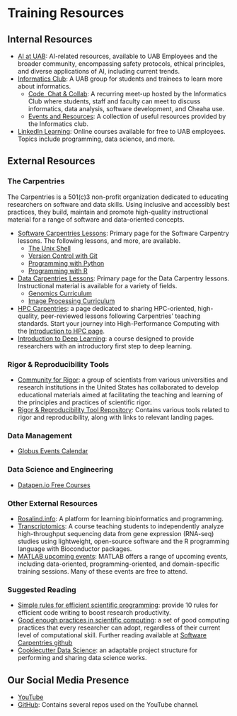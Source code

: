 # Training Resources

## Internal Resources

- [AI at UAB](https://www.uab.edu/ai/): AI-related resources, available to UAB Employees and the broader community, encompassing safety protocols, ethical principles, and diverse applications of AI, including current trends.
- [Informatics Club](https://uab.campuslabs.com/engage/organization/informaticsclub): A UAB group for students and trainees to learn more about informatics.
    - [Code, Chat & Collab](https://calendar.uab.edu/event/code_chat_collab_5718): A recurring meet-up hosted by the Informatics Club where students, staff and faculty can meet to discuss informatics, data analysis, software development, and Cheaha use.
    - [Events and Resources](https://lnk.bio/5nl5): A collection of useful resources provided by the Informatics club.
- [LinkedIn Learning](https://www.uab.edu/linkedinlearning/): Online courses available for free to UAB employees. Topics include programming, data science, and more.

## External Resources

### The Carpentries

The Carpentries is a 501(c)3 non-profit organization dedicated to educating researchers on software and data skills. Using inclusive and accessibly best practices, they build, maintain and promote high-quality instructional material for a range of software and data-oriented concepts.

- [Software Carpentries Lessons](https://software-carpentry.org/lessons/): Primary page for the Software Carpentry lessons. The following lessons, and more, are available.
    - [The Unix Shell](https://swcarpentry.github.io/shell-novice/)
    - [Version Control with Git](https://swcarpentry.github.io/git-novice/)
    - [Programming with Python](https://swcarpentry.github.io/python-novice-inflammation/)
    - [Programming with R](https://swcarpentry.github.io/r-novice-inflammation/)
- [Data Carpentries Lessons](https://datacarpentry.org/lessons/): Primary page for the Data Carpentry lessons. Instructional material is available for a variety of fields.
    - [Genomics Curriculum](https://datacarpentry.org/lessons/#genomics-workshop)
    - [Image Processing Curriculum](https://datacarpentry.org/lessons/#image-processing-curriculum)
- [HPC Carpentries](https://www.hpc-carpentry.org/community-lessons/): a page dedicated to sharing HPC-oriented, high-quality, peer-reviewed lessons following Carpentries' teaching standards. Start your journey into High-Performance Computing with the [Introduction to HPC page](https://carpentries-incubator.github.io/hpc-intro/).
- [Introduction to Deep Learning](https://carpentries-lab.github.io/deep-learning-intro/): a course designed to provide researchers with an introductory first step to deep learning.

### Rigor & Reproducibility Tools

- [Community for Rigor](https://www.c4r.io/): a group of scientists from various universities and research institutions in the United States has collaborated to develop educational materials aimed at facilitating the teaching and learning of the principles and practices of scientific rigor.
- [Rigor & Reproducibility Tool Repository](https://c4r.io/new-tool-repo/): Contains various tools related to rigor and reproducibility, along with links to relevant landing pages.

### Data Management

- [Globus Events Calendar](https://www.globus.org/events/)

### Data Science and Engineering

- [Datapen.io Free Courses](https://www.datapen.io/resources/free-course-resources)

### Other External Resources

- [Rosalind.info](https://rosalind.info/problems/locations/): A platform for learning bioinformatics and programming.
- [Transcriptomics](https://diytranscriptomics.com/): A course teaching students to independently analyze high-throughput sequencing data from gene expression (RNA-seq) studies using lightweight, open-source software and the R programming language with Bioconductor packages.
- [MATLAB upcoming events](https://www.mathworks.com/company/events/search.html): MATLAB offers a range of upcoming events, including data-oriented, programming-oriented, and domain-specific training sessions. Many of these events are free to attend.

### Suggested Reading

- [Simple rules for efficient scientific programming](https://doi.org/10.1371/journal.pcbi.1008549): provide 10 rules for efficient code writing to boost research productivity.
- [Good enough practices in scientific computing](https://journals.plos.org/ploscompbiol/article?id=10.1371/journal.pcbi.1005510): a set of good computing practices that every researcher can adopt, regardless of their current level of computational skill. Further reading available at [Software Carpentries github](https://github.com/swcarpentry/good-enough-practices-in-scientific-computing/blob/gh-pages/good-enough-practices-for-scientific-computing.pdf)
- [Cookiecutter Data Science](https://drivendata.github.io/cookiecutter-data-science/): an adaptable project structure for performing and sharing data science works.

## Our Social Media Presence

- [YouTube](https://www.youtube.com/channel/UCZoOS2e699Ge0DND1oy1BJQ)
- [GitHub](https://github.com/uabrc): Contains several repos used on the YouTube channel.
